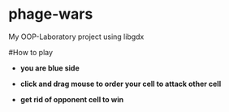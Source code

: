 # phage-wars

My OOP-Laboratory project using libgdx

#How to play

* __you are blue side__

* __click and drag mouse to order your cell to attack other cell__

* __get rid of opponent cell to win__

